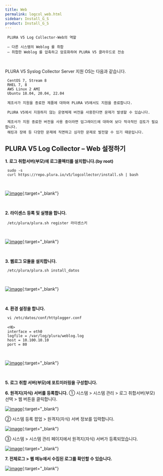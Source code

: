 ```yaml
---
title: Web
permalink: logcol_web.html
sidebar: Install_G_S
product: Install_G_S
---
```


     PLURA V5 Log Collector-Web의 역할

     – 다른 시스템의 Weblog 를 취합
     – 취합한 Weblog 를 압축하고 암호화하여 PLURA V5 클라우드로 전송

<br />

PLURA V5 Syslog Collector Server 지원 OS는 다음과 같습니다.

     CentOS 7, Stream 8
     RHEL 7, 8
     AWS Linux 2 AMI
     Ubuntu 18.04, 20.04, 22.04

     제조사가 지원을 종료한 제품에 대하여 PLURA V5에서도 지원을 종료합니다.

     PLURA V5에서 지원하지 않는 운영체제 버전을 사용한다면 문제가 발생할 수 있습니다.

     제조사가 지원 종료한 버전을 사용 중이라면 업그레이드에 대하여 보다 적극적인 검토가 필요합니다. 
     해킹과 장애 등 다양한 문제에 직면하고 심각한 문제로 발전할 수 있기 때문입니다.

## PLURA V5 Log Collector – Web 설정하기

__1. 로그 취합서버(부모)에 로그콜렉터를 설치합니다.(by root)__

     sudo -s
     curl https://repo.plura.io/v5/logcollector/install.sh | bash

<br />

[![image](/docs/images/Ins_G/LogCol_web/1.png)](/docs/images/Ins_G/LogCol_web/1.png){:target="_blank"}

<br />

**2. 라이센스 등록 및 실행을 합니다.**

     /etc/plura/plura.sh register 라이센스키

<br />

[![image](/docs/images/Ins_G/LogCol_web/2.png)](/docs/images/Ins_G/LogCol_web/2.png){:target="_blank"}

<br />

**3. 웹로그 모듈을 설치합니다.**

     /etc/plura/plura.sh install_datos

<br />

[![image](/docs/images/Ins_G/LogCol_web/3.png)](/docs/images/Ins_G/LogCol_web/3.png){:target="_blank"}

<br />

**4. 환경 설정을 합니다.**

     vi /etc/datos/conf/httplogger.conf

     <예>
     interface = eth0
     logfile = /var/log/plura/weblog.log
     host = 10.100.10.10
     port = 80

<br />

[![image](/docs/images/Ins_G/LogCol_web/4.png)](/docs/images/Ins_G/LogCol_web/4.png){:target="_blank"}

<br />

**5. 로그 취합 서버(부모)에 포트미러링을 구성합니다.**

**6. 원격지(자식) 서버를 등록합니다.**
  ① 시스템  > 시스템 관리 > 로그 취합서버(부모) 선택 > 웹 버튼을 클릭합니다.

[![image](/docs/images/Ins_G/LogCol_web/5.png)](/docs/images/Ins_G/LogCol_web/5.png){:target="_blank"}

② 시스템 등록 팝업 > 원격지(자식) 서버 정보를 입력합니다.

[![image](/docs/images/Ins_G/LogCol_web/6.png)](/docs/images/Ins_G/LogCol_web/6.png){:target="_blank"}

③ 시스템 > 시스템 관리 페이지에서 원격지(자식) 서버가 등록되었습니다. 

[![image](/docs/images/Ins_G/LogCol_web/7.png)](/docs/images/Ins_G/LogCol_web/7.png){:target="_blank"}

**7. 전체로그 > 웹 메뉴에서 수집된 로그를 확인할 수 있습니다.**

[![image](/docs/images/Ins_G/LogCol_web/8.png)](/docs/images/Ins_G/LogCol_web/8.png){:target="_blank"}